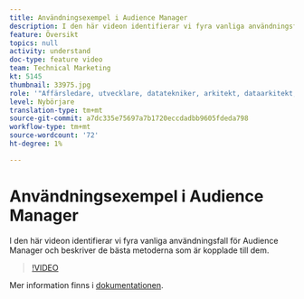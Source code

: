 ```yaml
---
title: Användningsexempel i Audience Manager
description: I den här videon identifierar vi fyra vanliga användningsfall för Audience Manager och beskriver de bästa metoderna som är kopplade till dem.
feature: Översikt
topics: null
activity: understand
doc-type: feature video
team: Technical Marketing
kt: 5145
thumbnail: 33975.jpg
role: '"Affärsledare, utvecklare, datatekniker, arkitekt, dataarkitekt, administratör, ledare"'
level: Nybörjare
translation-type: tm+mt
source-git-commit: a7dc335e75697a7b1720eccdadbb9605fdeda798
workflow-type: tm+mt
source-wordcount: '72'
ht-degree: 1%

---
```



# Användningsexempel i Audience Manager

I den här videon identifierar vi fyra vanliga användningsfall för Audience Manager och beskriver de bästa metoderna som är kopplade till dem.

>[!VIDEO](https://video.tv.adobe.com/v/33975/?quality=12)

Mer information finns i [dokumentationen](https://docs.adobe.com/content/help/en/audience-manager/user-guide/aam-home.html).
